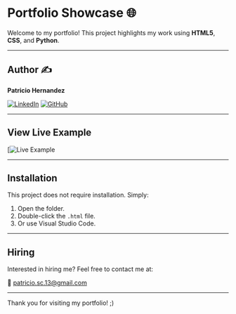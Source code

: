# Portfolio Showcase 🌐

Welcome to my portfolio! This project highlights my work using **HTML5**, **CSS**, and **Python**.

---

## Author ✍️
**Patricio Hernandez**

[![LinkedIn](https://img.shields.io/badge/LinkedIn-Patricio%20Hernandez-blue)](https://www.linkedin.com/in/patricio-sleeping-forest/)
[![GitHub](https://img.shields.io/badge/GitHub-Portfolio%20Moscuf-green)](https://github.com/Moscuf/My-Portfolio-)

---

## View Live Example
[![Live Example](https://moscuf.github.io/My-Portfolio-/)

---

## Installation
This project does not require installation. Simply:

1. Open the folder.
2. Double-click the `.html` file.
3. Or use Visual Studio Code.

---

## Hiring
Interested in hiring me? Feel free to contact me at:

📧 [patricio.sc.13@gmail.com](mailto:patricio.sc.13@gmail.com)

---

Thank you for visiting my portfolio! ;)

